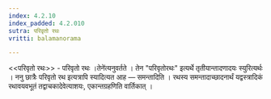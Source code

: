 ```yaml
---
index: 4.2.10
index_padded: 4.2.010
sutra: परिवृतो रथः
vritti: balamanorama

---
```

<<परिवृतो रथः>> - परिवृतो रथः ।तेने॑त्यनुवर्तते । तेन "परिवृतोरथः" इत्यर्थे तृतीयान्तादणादयः स्युरित्यर्थः । ननु छात्रैः परिवृतो रथ इत्यत्रापि स्यादित्यत आह — समन्तादिति । रथस्य समन्तादाच्छादनार्थं यद्वस्त्रादिकं रथावयवभूतं तद्वाचकादेवेत्याशयः, एकान्तग्रहणिति वार्तिकात् ।